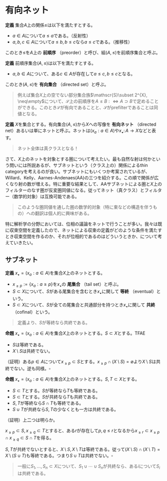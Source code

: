 
# 有向ネット

__定義__ 集合$A$上の関係$\le$は以下を満たすとする。

- $a\in A$について$a\le a$である。（反射性）
- $a, b, c\in A$について$a\le b, b\le c$なら$a\le c$である。（推移性）

このとき$\le$を$A$上の **前順序** （preorder）と呼び、組$(A, \le)$を前順序集合と呼ぶ。

__定義__ 前順序集合$(A, \le)$は以下を満たすとする。

- $a, b\in A$について、ある$c\in A$が存在して$a\le c, b\le c$となる。

このとき$(A, \le)$を **有向集合** （directed set）と呼ぶ。

> 例えば集合$X$上の空でない部分集合族$\mathscr{S}\subset 2^{X}, \neq\empty$について、$\mathscr{S}$上の前順序を$A\le B:\Leftrightarrow A\supset B$で定めることができる。このとき$\mathscr{S}$が有向であることと、$\mathscr{S}$がprefilterであることは同値となる。

__定義__ $X$を集合とする。有向集合$(A, \le)$から$X$への写像を **有向ネット** （directed net）あるいは単にネットと呼ぶ。ネットは$(x_{a}: a\in A)$や$x_{\bullet}\colon A\rightarrow X$などと表す。

> ネット全体は真クラスとなる！

さて、$X$上のネットを対象とする圏について考えたい。最も自然な射は何かという問いには所説あるが、サブネットという（クラス上の）関係によるthin categoryを考えるのが良い。サブネットにもいくつか考案されているが、Willard、Kelly、Aarnes-Andenaes(AA)の三つを紹介する。この順で関係が広くなり射の数が増える。特に重要な結果として、AAサブネットによる圏と$X$上のフィルターのなす圏が反変圏同値になる。従ってネット（真クラス）とフィルター（数学的対象）は互換可能である。

> このような圏同値を通した圏の数学的対象（特に束などの構造を伴うもの）への翻訳は個人的に興味がある。

特に解析学の分野においては、位相の議論をネットで行うことが多い。我々は既に収束空間を定義したので、ネットによる収束の定義がどのような条件を満たすとき収束空間を作るのか、それが位相的であるのはどういうときか、について考えていきたい。



## サブネット

__定義__ $x_{\bullet}=(x_{a}: a\in A)$を集合$X$上のネットとする。

- $x_{\ge p}:=\lbrace x_{a} : a\ge p \rbrace$を$x_{\bullet}$の **尾集合** （tail set）と呼ぶ。
- $S\subset X$について、$S$がある尾集合を含むとき$x_{\bullet}$に関して **等終** （eventual）という。
- $S\subset X$について、$S$が全ての尾集合と共通部分を持つとき$x_{\bullet}$に関して **共終** （cofinal）という。

> 定義より、$S$が等終なら共終である。

__命題__ $x_{\bullet}=(x_{a}: a\in A)$を集合$X$上のネットとする。$S\subset X$とする。TFAE

- $S$は等終である。
- $X\setminus S$は共終でない。

（証明）ある$p\in A$について$x_{\ge p}\subset S$とする。$x_{\ge p}\cap (X\setminus S)=\emptyset$より$X\setminus S$は共終でない。逆も同様。$\square$

__命題__ $x_{\bullet}=(x_{a}: a\in A)$を集合$X$上のネットとする。$S, T\subset X$とする。

- $S\subset T$とする。$S$が等終なら$T$も等終である。
- $S\subset T$とする。$S$が共終なら$T$も共終である。
- $S, T$が等終なら$S\cap T$も等終である。
- $S\cup T$が共終なら$S, T$の少なくとも一方は共終である。

（証明）上二つは明らか。

$x_{\ge p}\subset S, x_{\ge q}\subset T$とすると、ある$r$が存在して$p, q\le r$となるから$x_{\ge r}\subset x_{\ge p}\cap x_{\ge q}\subset S\cap T$を得る。

$S, T$が共終でないとすると、$X\setminus S, X\setminus T$は等終である。従って$(X\setminus S)\cap(X\setminus T)=X\setminus(S\cup T)$も等終である。つまり$S\cup T$は共終でない。$\square$

> 一般に$S_{1}, \dotsc, S_{n}\subset X$について、$S_{1}\cup\dotsb\cup S_{n}$が共終なら、ある$i$について$S_{i}$は共終である。
